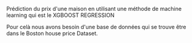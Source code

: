 Prédiction du prix d'une maison en utilisant une méthode de machine learning qui est le XGBOOST REGRESSION

Pour celà nous avons besoin d'une base de données qui se trouve être dans le Boston house price Dataset.  
